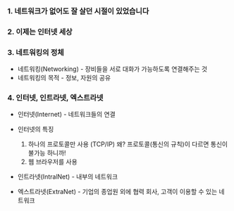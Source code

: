 ### 1. 네트워크가 없어도 잘 살던 시절이 있었습니다  

### 2. 이제는 인터넷 세상

### 3. 네트워킹의 정체
- 네트워킹(Networking) - 장비들을 서로 대화가 가능하도록 연결해주는 것
- 네트워킹의 목적 - 정보, 자원의 공유

### 4. 인터넷, 인트라넷, 엑스트라넷
- 인터넷(Internet) - 네트워크들의 연결
- 인터넷의 특징
  1. 하나의 프로토콜만 사용 (TCP/IP) 왜? 프로토콜(통신의 규칙)이 다르면 통신이 불가능 하니까!
  2. 웹 브라우저를 사용

- 인트라넷(IntralNet) - 내부의 네트워크
- 엑스트라넷(ExtraNet) - 기업의 종업원 외에 협력 회사, 고객이 이용할 수 있는 네트워크
